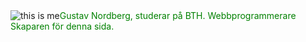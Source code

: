 <style>
.byline {color:green; margin:auto;}
.byline_img {float:left;}
</style>

<img alt="this is me" src="img/me.jpg" class="byline_img">
<p class="byline">Gustav Nordberg, studerar på BTH.
Webbprogrammerare <br>Skaparen för denna sida. </p>
